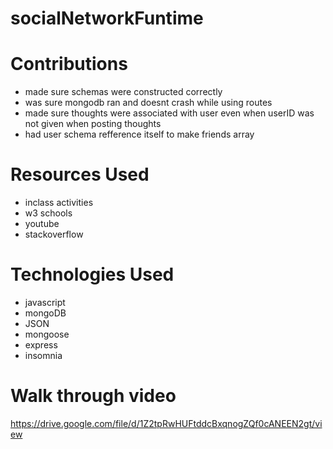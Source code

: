 # socialNetworkFuntime
# Contributions
- made sure schemas were constructed correctly
- was sure mongodb ran and doesnt crash while using routes
- made sure thoughts were associated with user even when userID was not given when posting thoughts
- had user schema refference itself to make friends array

# Resources Used
- inclass activities 
- w3 schools
- youtube
- stackoverflow

# Technologies Used
 - javascript
 - mongoDB 
 - JSON
 - mongoose
 - express
 - insomnia

# Walk through video
https://drive.google.com/file/d/1Z2tpRwHUFtddcBxqnogZQf0cANEEN2gt/view

